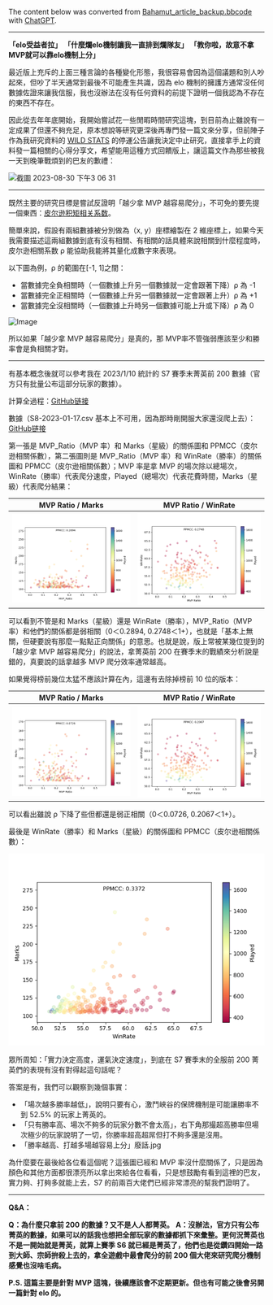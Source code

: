 The content below was converted from [Bahamut_article_backup.bbcode](/MVP_Winrate_Marks/Bahamut_article_backup.bbcode) with [ChatGPT](https://chat.openai.com/).

---

**「elo受益者拉」**
**「什麼爛elo機制讓我一直排到爛隊友」**
**「教你啦，故意不拿MVP就可以靠elo機制上分」**

最近版上充斥的上面三種言論的各種變化形態，我很容易會因為這個議題和別人吵起來，但吵了半天通常到最後不可能產生共識，因為 elo 機制的擁護方通常沒任何數據佐證來讓我信服，我也沒辦法在沒有任何資料的前提下證明一個我認為不存在的東西不存在。

因此從去年年底開始，我開始嘗試花一些閒暇時間研究這塊，到目前為止雖說有一定成果了但還不夠充足，原本想說等研究更深後再專門發一篇文來分享，但前陣子作為我研究資料的 [WILD STATS](https://wildstats.gg/) 的停運公告讓我決定中止研究，直接拿手上的資料發一篇相關的心得分享文，希望能用這種方式回饋版上，讓這篇文作為那些被我一天到晚筆戰煩到的巴友的歉禮：

<img width="828" alt="截圖 2023-08-30 下午3 06 31" src="https://github.com/changchiyou/WildRiftResearch/assets/46549482/66305d4f-c8ee-459e-8893-c75d32ba8e6e">

---

既然主要的研究目標是嘗試反證明「越少拿 MVP 越容易爬分」，不可免的要先提一個東西：[皮尔逊积矩相关系数](https://zh.wikipedia.org/zh-tw/皮尔逊积矩相关系数)。

簡單來說，假設有兩組數據被分別做為（x, y）座標繪製在 2 維座標上，如果今天我需要描述這兩組數據到底有沒有相關、有相關的話具體來說相關到什麼程度時，皮尔逊相關系数 ρ 能協助我能將其量化成數字來表現。

以下圖為例，ρ 的範圍在[-1, 1]之間：

- 當數據完全負相關時（一個數據上升另一個數據就一定會跟著下降）ρ 為 -1
- 當數據完全正相關時（一個數據上升另一個數據就一定會跟著上升）ρ 為 +1
- 當數據完全沒相關時（一個數據上升時另一個數據可能上升或下降）ρ 為 0

![Image](https://upload.wikimedia.org/wikipedia/commons/thumb/3/34/Correlation_coefficient.png/800px-Correlation_coefficient.png)

所以如果「越少拿 MVP 越容易爬分」是真的，那 MVP率不管強弱應該至少和勝率會是負相關才對。

---

有基本概念後就可以參考我在 2023/1/10 統計的 S7 賽季末菁英前 200 數據（官方只有批量公布這部分玩家的數據）。

計算全過程：[GitHub链接](https://github.com/changchiyou/WildRiftResearch/blob/main/MVP_WinRate_Marks.ipynb)

數據（S8-2023-01-17.csv 基本上不可用，因為那時剛開服大家還沒爬上去）：[GitHub链接](https://github.com/changchiyou/WildRiftResearch/blob/main/challenger_datas/S7-2023-01-10.csv)

第一張是 MVP_Ratio（MVP 率）和 Marks（星級）的關係圖和 PPMCC（皮尔逊相關係數），第二張圖則是 MVP_Ratio（MVP 率）和 WinRate（勝率）的關係圖和 PPMCC（皮尔逊相關係數）；MVP 率是拿 MVP 的場次除以總場次，WinRate（勝率）代表爬分速度，Played（總場次）代表花費時間，Marks（星級）代表爬分結果：

MVP Ratio / Marks             |  MVP Ratio / WinRate
:-------------------------:|:-------------------------:
![](/MVP_Winrate_Marks/S7-2023-01-10(1).png)  |  ![](/MVP_Winrate_Marks/S7-2023-01-10(2).png)

可以看到不管是和 Marks（星級）還是 WinRate（勝率），MVP_Ratio（MVP 率）和他們的關係都是弱相關（0＜0.2894, 0.2748＜1+），也就是「基本上無關，但硬要說有那麼一點點正向關係」的意思。也就是說，版上常被某幾位提到的「越少拿 MVP 越容易爬分」的說法，拿菁英前 200 在賽季末的戰績來分析說是錯的，真要說的話拿越多 MVP 爬分效率通常越高。

如果覺得榜前幾位太猛不應該計算在內，這邊有去除掉榜前 10 位的版本：

MVP Ratio / Marks             |  MVP Ratio / WinRate
:-------------------------:|:-------------------------:
![](/MVP_Winrate_Marks/S7-2023-01-10(3).png)  |  ![](/MVP_Winrate_Marks/S7-2023-01-10(4).png)

可以看出雖說 ρ 下降了些但都還是弱正相關（0＜0.0726, 0.2067＜1+）。

最後是 WinRate（勝率）和 Marks（星級）的關係圖和 PPMCC（皮尔逊相關係數）：

![Image](/MVP_Winrate_Marks/S7-2023-01-10(5).png)

眾所周知：「實力決定高度，運氣決定速度」，到底在 S7 賽季末的全服前 200 菁英們的表現有沒有對得起這句話呢？

答案是有，我們可以觀察到幾個事實：

- 「場次越多勝率越低」，說明只要有心，激鬥峽谷的保牌機制是可能讓勝率不到 52.5% 的玩家上菁英的。
- 「只有勝率高、場次不夠多的玩家分數不會太高」，右下角那撮超高勝率但場次極少的玩家說明了一切，你勝率超高超屌但打不夠多還是沒用。
- 「勝率越高、打越多場越容易上分」廢話.jpg

為什麼要在最後給各位看這個呢？這張圖已經和 MVP 率沒什麼關係了，只是因為顏色和其他方面都很漂亮所以拿出來給各位看看，只是想鼓勵有看到這裡的巴友，實力夠、打夠多就能上去，S7 的前兩百大佬們已經非常漂亮的幫我們證明了。

---

**Q&A：**

**Q：為什麼只拿前 200 的數據？又不是人人都菁英。**
**A：沒辦法，官方只有公布菁英的數據，如果可以的話我也想把全部玩家的數據都抓下來彙整。更何況菁英也不是一開始就是菁英，就算上賽季 S6 就已經是菁英了，他們也是從鑽四開始一路到大師、宗師拚殺上去的，拿全遊戲中最會爬分的前 200 個大佬來研究爬分機制感覺也沒啥毛病。**

**P.S. 這篇主要是針對 MVP 這塊，後續應該會不定期更新。但也有可能之後會另開一篇針對 elo 的。**